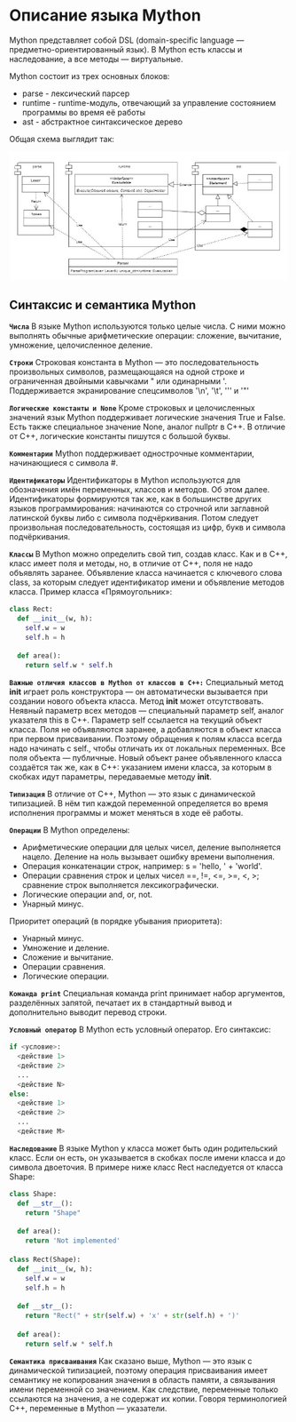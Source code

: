 # Описание языка Mython

Mython представляет собой DSL (domain-specific language — предметно-ориентированный язык).
В Mython есть классы и наследование, а все методы — виртуальные.

Mython состоит из трех основных блоков:
- parse - лексический парсер
- runtime - runtime-модуль, отвечающий за управление состоянием программы во время её работы
- ast - абстрактное синтаксическое дерево

Общая схема выглядит так:

![Mython diagram](https://github.com/YaDanilamaster/Mython/blob/main/Mython%20diagram.jpg?raw=true)

## Синтаксис и семантика Mython

**`Числа`** В языке Mython используются только целые числа. С ними можно выполнять обычные арифметические операции: сложение, вычитание, умножение, целочисленное деление.

**`Строки`** 
Строковая константа в Mython — это последовательность произвольных символов, размещающаяся на одной строке и ограниченная двойными кавычками " или одинарными '. Поддерживается экранирование спецсимволов '\n', '\t', '\'' и '\"'

**`Логические константы и None`** 
Кроме строковых и целочисленных значений язык Mython поддерживает логические значения True и False. Есть также специальное значение None, аналог nullptr в С++. В отличие от C++, логические константы пишутся с большой буквы.

**`Комментарии`** 
Mython поддерживает однострочные комментарии, начинающиеся с символа #.

**`Идентификаторы`**
Идентификаторы в Mython используются для обозначения имён переменных, классов и методов. Об этом далее. Идентификаторы формируются так же, как в большинстве других языков программирования: начинаются со строчной или заглавной латинской буквы либо с символа подчёркивания. Потом следует произвольная последовательность, состоящая из цифр, букв и символа подчёркивания.

**`Классы`**
В Mython можно определить свой тип, создав класс. Как и в С++, класс имеет поля и методы, но, в отличие от С++, поля не надо объявлять заранее.
Объявление класса начинается с ключевого слова class, за которым следует идентификатор имени и объявление методов класса. Пример класса «Прямоугольник»:
```Python
class Rect:
  def __init__(w, h):
    self.w = w
    self.h = h

  def area():
    return self.w * self.h
```

**`Важные отличия классов в Mython от классов в C++:`**
Специальный метод __init__ играет роль конструктора — он автоматически вызывается при создании нового объекта класса. Метод __init__ может отсутствовать.
Неявный параметр всех методов — специальный параметр self, аналог указателя this в C++. Параметр self ссылается на текущий объект класса.
Поля не объявляются заранее, а добавляются в объект класса при первом присваивании. Поэтому обращения к полям класса всегда надо начинать с self., чтобы отличать их от локальных переменных.
Все поля объекта — публичные.
Новый объект ранее объявленного класса создаётся так же, как в C++: указанием имени класса, за которым в скобках идут параметры, передаваемые методу __init__.

**`Типизация`**
В отличие от C++, Mython — это язык с динамической типизацией. В нём тип каждой переменной определяется во время исполнения программы и может меняться в ходе её работы.

**`Операции`**
В Mython определены:
- Арифметические операции для целых чисел, деление выполняется нацело. Деление на ноль вызывает ошибку времени выполнения.
- Операция конкатенации строк, например: s = 'hello, ' + 'world'.
- Операции сравнения строк и целых чисел ==, !=, <=, >=, <, >; сравнение строк выполняется лексикографически.
- Логические операции and, or, not.
- Унарный минус.

Приоритет операций (в порядке убывания приоритета):
- Унарный минус.
- Умножение и деление.
- Сложение и вычитание.
- Операции сравнения.
- Логические операции.

**`Команда print`**
Специальная команда print принимает набор аргументов, разделённых запятой, печатает их в стандартный вывод и дополнительно выводит перевод строки.

**`Условный оператор`**
В Mython есть условный оператор. Его синтаксис:
```Python
if <условие>:
  <действие 1>
  <действие 2>
  ...
  <действие N>
else:
  <действие 1>
  <действие 2>
  ...
  <действие M> 
```

**`Наследование`**
В языке Mython у класса может быть один родительский класс. Если он есть, он указывается в скобках после имени класса и до символа двоеточия. В примере ниже класс Rect наследуется от класса Shape:
```Python
class Shape:
  def __str__():
    return "Shape"

  def area():
    return 'Not implemented'

class Rect(Shape):
  def __init__(w, h):
    self.w = w
    self.h = h

  def __str__():
    return "Rect(" + str(self.w) + 'x' + str(self.h) + ')'

  def area():
    return self.w * self.h 
```

**`Семантика присваивания`**
Как сказано выше, Mython — это язык с динамической типизацией, поэтому операция присваивания имеет семантику не копирования значения в область памяти, а связывания имени переменной со значением. Как следствие, переменные только ссылаются на значения, а не содержат их копии. Говоря терминологией С++, переменные в Mython — указатели.

